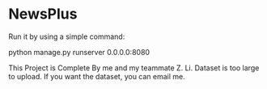 # NewsPlus
Run it by using a simple command:

python manage.py runserver 0.0.0.0:8080

This Project is Complete By me and my teammate Z. Li.
Dataset is too large to upload. If you want the dataset, you can email me.
